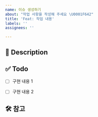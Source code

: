 ```yaml
---
name: 이슈 생성하기
about: "작업 사항을 작성해 주세요 \U0001F642"
title: 'Feat: 작업 내용'
labels: ''
assignees: ''

---
```


## 🚧 Description
<!-- 작업 내용을 작성해 주세요. -->


## ✅ Todo
- [ ] 구현 내용 1
- [ ] 구현 내용 2 


## 🛠️ 참고
<!-- 참고한 블로그나 깨달은 점 등 삽질 내용은 노션에 기록해 주세요-->
